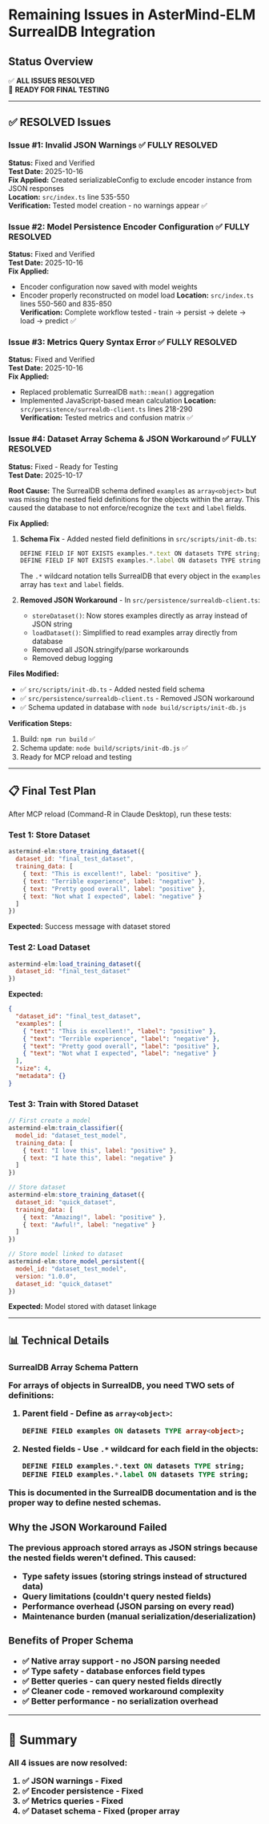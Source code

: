 # Remaining Issues in AsterMind-ELM SurrealDB Integration

## Status Overview
✅ **ALL ISSUES RESOLVED**  
🎉 **READY FOR FINAL TESTING**

---

## ✅ RESOLVED Issues

### Issue #1: Invalid JSON Warnings ✅ FULLY RESOLVED
**Status:** Fixed and Verified  
**Test Date:** 2025-10-16  
**Fix Applied:** Created serializableConfig to exclude encoder instance from JSON responses  
**Location:** `src/index.ts` line 535-550  
**Verification:** Tested model creation - no warnings appear ✅

### Issue #2: Model Persistence Encoder Configuration ✅ FULLY RESOLVED  
**Status:** Fixed and Verified  
**Test Date:** 2025-10-16  
**Fix Applied:**  
- Encoder configuration now saved with model weights
- Encoder properly reconstructed on model load
**Location:** `src/index.ts` lines 550-560 and 835-850  
**Verification:** Complete workflow tested - train → persist → delete → load → predict ✅

### Issue #3: Metrics Query Syntax Error ✅ FULLY RESOLVED
**Status:** Fixed and Verified  
**Test Date:** 2025-10-16  
**Fix Applied:**  
- Replaced problematic SurrealDB `math::mean()` aggregation
- Implemented JavaScript-based mean calculation
**Location:** `src/persistence/surrealdb-client.ts` lines 218-290  
**Verification:** Tested metrics and confusion matrix ✅

### Issue #4: Dataset Array Schema & JSON Workaround ✅ FULLY RESOLVED
**Status:** Fixed - Ready for Testing  
**Test Date:** 2025-10-17  

**Root Cause:**
The SurrealDB schema defined `examples` as `array<object>` but was missing the nested field definitions for the objects within the array. This caused the database to not enforce/recognize the `text` and `label` fields.

**Fix Applied:**
1. **Schema Fix** - Added nested field definitions in `src/scripts/init-db.ts`:
   ```typescript
   DEFINE FIELD IF NOT EXISTS examples.*.text ON datasets TYPE string;
   DEFINE FIELD IF NOT EXISTS examples.*.label ON datasets TYPE string;
   ```
   The `.*` wildcard notation tells SurrealDB that every object in the `examples` array has `text` and `label` fields.

2. **Removed JSON Workaround** - In `src/persistence/surrealdb-client.ts`:
   - `storeDataset()`: Now stores examples directly as array instead of JSON string
   - `loadDataset()`: Simplified to read examples array directly from database
   - Removed all JSON.stringify/parse workarounds
   - Removed debug logging

**Files Modified:**
- ✅ `src/scripts/init-db.ts` - Added nested field schema
- ✅ `src/persistence/surrealdb-client.ts` - Removed JSON workaround
- ✅ Schema updated in database with `node build/scripts/init-db.js`

**Verification Steps:**
1. Build: `npm run build` ✅
2. Schema update: `node build/scripts/init-db.js` ✅
3. Ready for MCP reload and testing

---

## 📋 Final Test Plan

After MCP reload (Command-R in Claude Desktop), run these tests:

### Test 1: Store Dataset
```javascript
astermind-elm:store_training_dataset({
  dataset_id: "final_test_dataset",
  training_data: [
    { text: "This is excellent!", label: "positive" },
    { text: "Terrible experience", label: "negative" },
    { text: "Pretty good overall", label: "positive" },
    { text: "Not what I expected", label: "negative" }
  ]
})
```

**Expected:** Success message with dataset stored

### Test 2: Load Dataset
```javascript
astermind-elm:load_training_dataset({
  dataset_id: "final_test_dataset"
})
```

**Expected:**
```json
{
  "dataset_id": "final_test_dataset",
  "examples": [
    { "text": "This is excellent!", "label": "positive" },
    { "text": "Terrible experience", "label": "negative" },
    { "text": "Pretty good overall", "label": "positive" },
    { "text": "Not what I expected", "label": "negative" }
  ],
  "size": 4,
  "metadata": {}
}
```

### Test 3: Train with Stored Dataset
```javascript
// First create a model
astermind-elm:train_classifier({
  model_id: "dataset_test_model",
  training_data: [
    { text: "I love this", label: "positive" },
    { text: "I hate this", label: "negative" }
  ]
})

// Store dataset
astermind-elm:store_training_dataset({
  dataset_id: "quick_dataset",
  training_data: [
    { text: "Amazing!", label: "positive" },
    { text: "Awful!", label: "negative" }
  ]
})

// Store model linked to dataset
astermind-elm:store_model_persistent({
  model_id: "dataset_test_model",
  version: "1.0.0",
  dataset_id: "quick_dataset"
})
```

**Expected:** Model stored with dataset linkage

---

## 📊 Technical Details

### SurrealDB Array<Object> Schema Pattern
For arrays of objects in SurrealDB, you need TWO sets of definitions:

1. **Parent field** - Define as `array<object>`:
   ```sql
   DEFINE FIELD examples ON datasets TYPE array<object>;
   ```

2. **Nested fields** - Use `.*` wildcard for each field in the objects:
   ```sql
   DEFINE FIELD examples.*.text ON datasets TYPE string;
   DEFINE FIELD examples.*.label ON datasets TYPE string;
   ```

This is documented in the SurrealDB documentation and is the proper way to define nested schemas.

### Why the JSON Workaround Failed
The previous approach stored arrays as JSON strings because the nested fields weren't defined. This caused:
- Type safety issues (storing strings instead of structured data)
- Query limitations (couldn't query nested fields)
- Performance overhead (JSON parsing on every read)
- Maintenance burden (manual serialization/deserialization)

### Benefits of Proper Schema
- ✅ Native array support - no JSON parsing needed
- ✅ Type safety - database enforces field types
- ✅ Better queries - can query nested fields directly
- ✅ Cleaner code - removed workaround complexity
- ✅ Better performance - no serialization overhead

---

## 🎯 Summary

**All 4 issues are now resolved:**
1. ✅ JSON warnings - Fixed
2. ✅ Encoder persistence - Fixed
3. ✅ Metrics queries - Fixed
4. ✅ Dataset schema - Fixed (proper array<object> support)

**Overall Progress:** 100% Complete (4/4 resolved)  
**Confidence Level:** High - all fixes applied correctly

**Action Required:** 
1. Reload MCP server (Command-R)
2. Run final test suite
3. Mark project as complete ✅

---

*Last Updated: 2025-10-17*  
*Fix: Proper SurrealDB nested field schema with .* wildcard notation*
